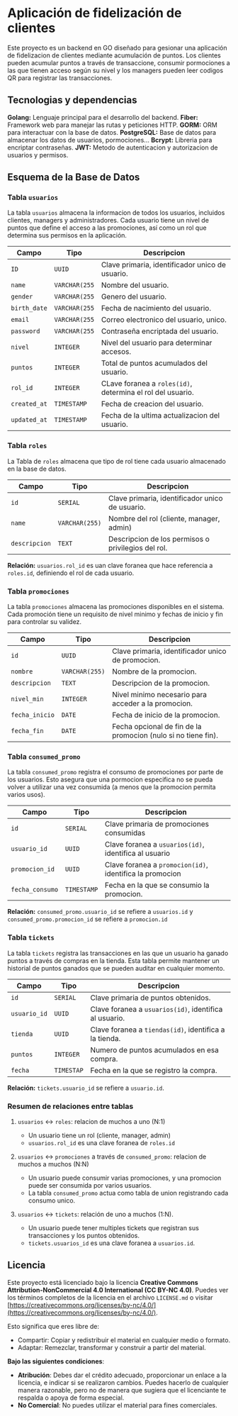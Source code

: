# Aplicación de fidelización de clientes

Este proyecto es un backend en GO diseñado para gesionar una aplicación de fidelizacion de clientes mediante acumulación de puntos. Los clientes pueden acumular puntos a través de transaccione, consumir pormociones a las que tienen acceso según su nivel y los managers pueden leer codigos QR para registrar las transacciones.

## Tecnologias y dependencias
**Golang:** Lenguaje principal para el desarrollo del backend.
**Fiber:** Framework web para manejar las rutas y peticiones HTTP.
**GORM:** ORM para interactuar con la base de datos.
**PostgreSQL:** Base de datos para almacenar los datos de usuarios, pormociones...
**Bcrypt:** Libreria para encriptar contraseñas.
**JWT:** Metodo de autenticacion y autorizacion de usuarios y permisos.


## Esquema de la Base de Datos 

### Tabla `usuarios`
La tabla `usuarios` almacena la informacion de todos los usuarios, incluidos clientes, managers y administradores. Cada usuario tiene un nivel de puntos que define el acceso a las promociones, así como un rol que determina sus permisos en la aplicación.

| Campo      | Tipo          | Descripcion                                    |
|------------|---------------|------------------------------------------------|
|`ID`        | `UUID`        | Clave primaria, identificador unico de usuario.
|`name`      | `VARCHAR(255` | Nombre del usuario.                            
|`gender`    | `VARCHAR(255` | Genero del usuario.                            
|`birth_date`| `VARCHAR(255` | Fecha de nacimiento del usuario.               
|`email`     | `VARCHAR(255` | Correo electronico del usuario, unico.         
|`password`  | `VARCHAR(255` | Contraseña encriptada del usuario.                        
|`nivel`     | `INTEGER`     | Nivel del usuario para determinar accesos.                
|`puntos`    | `INTEGER`     | Total de puntos acumulados del usuario.                   
|`rol_id`    | `INTEGER`     | CLave foranea a `roles(id)`, determina el rol del usuario. 
|`created_at`| `TIMESTAMP`   | Fecha de creacion del usuario.
|`updated_at`| `TIMESTAMP`   | Fecha de la ultima actualizacion del usuario.

### Tabla `roles`
La Tabla de `roles` almacena que tipo de rol tiene cada usuario almacenado en la base de datos.

| Campo        | Tipo           | Descripcion                                    |
|--------------|----------------|------------------------------------------------|
| `id`         | `SERIAL`       | Clave primaria, identificador unico de usuario.
| `name`       | `VARCHAR(255)` | Nombre del rol (cliente, manager, admin)                  
| `descripcion`| `TEXT`         | Descripcion de los permisos o privilegios del rol.                           

**Relación:** `usuarios.rol_id` es uan clave foranea que hace referencia a `roles.id`, definiendo el rol de cada usuario. 

### Tabla `promociones`
La tabla `promociones` almacena las promociones disponibles en el sistema. Cada promoción tiene un requisito de nivel minimo y fechas de inicio y fin para controlar su validez. 

| Campo          | Tipo           | Descripcion                                    |
|----------------|----------------|------------------------------------------------|
| `id`           | `UUID`         | Clave primaria, identificador unico de promocion.
| `nombre`       | `VARCHAR(255)` | Nombre de la promocion.
| `descripcion`  | `TEXT`         | Descripcion de la promocion.
| `nivel_min`    | `INTEGER`      | Nivel minimo necesario para acceder a la promocion.
| `fecha_inicio` | `DATE`         | Fecha de inicio de la promocion.
| `fecha_fin`    | `DATE`         | Fecha opcional de fin de la promocion (nulo si no tiene fin).



### Tabla `consumed_promo`
La tabla `consumed_promo` registra el consumo de promociones por parte de los usuarios. Esto asegura que una pormocion especifica no se pueda volver a utilizar una vez consumida (a menos que la promocion permita varios usos).

| Campo          | Tipo           | Descripcion                                    |
|----------------|----------------|------------------------------------------------|
| `id`           | `SERIAL`       | Clave primaria de promociones consumidas
| `usuario_id`   | `UUID`         | Clave foranea a `usuarios(id)`, identifica al usuario
| `promocion_id` | `UUID`         | Clave foranea a `promocion(id)`, identifica la promocion
| `fecha_consumo`| `TIMESTAMP`    | Fecha en la que se consumio la promocion.

**Relación:** `consumed_promo.usuario_id` se refiere a `usuarios.id` y `consumed_promo.promocion_id` se refiere a `promocion.id`

### Tabla `tickets` 
La tabla `tickets` registra las transacciones en las que un usuario ha ganado puntos a través de compras en la tienda. Esta tabla permite mantener un historial de puntos ganados que se pueden auditar en cualquier momento. 

| Campo          | Tipo           | Descripcion                                    |
|----------------|----------------|------------------------------------------------|
| `id`           | `SERIAL`       | Clave primaria de puntos obtenidos.
| `usuario_id`   | `UUID`         | Clave foranea a `usuarios(id)`, identifica al usuario.
| `tienda`       | `UUID`         | Clave foranea a `tiendas(id)`, identifica a la tienda.
| `puntos`       | `INTEGER`      | Numero de puntos acumulados en esa compra.
| `fecha`        | `TIMESTAP`     | Fecha en la que se registro la compra.



**Relación:** `tickets.usuario_id` se refiere a `usuario.id`.

### Resumen de relaciones entre tablas
1. `usuarios` ↔ `roles`: relacion de muchos a uno (N:1)
   - Un usuario tiene un rol (cliente, manager, admin)
   - `usuarios.rol_id` es una clave foranea de `roles.id`

2. `usuarios` ↔ `promociones` a través de `consumed_promo`: relacion de muchos a muchos (N:N)
   - Un usuario puede consumir varias promociones, y una promocion puede ser consumida por varios usuarios. 
   - La tabla `consumed_promo` actua como tabla de union registrando cada consumo unico. 

3. `usuarios` ↔ `tickets`: relación de uno a muchos (1:N).
   - Un usuario puede tener multiples tickets que registran sus transacciones y los puntos obtenidos. 
   - `tickets.usuarios_id` es una clave foranea a `usuarios.id`. 
  

## Licencia

Este proyecto está licenciado bajo la licencia **Creative Commons Attribution-NonCommercial 4.0 International (CC BY-NC 4.0)**. Puedes ver los términos completos de la licencia en el archivo `LICENSE.md` o visitar [https://creativecommons.org/licenses/by-nc/4.0/](https://creativecommons.org/licenses/by-nc/4.0/).

Esto significa que eres libre de:

- Compartir: Copiar y redistribuir el material en cualquier medio o formato.
- Adaptar: Remezclar, transformar y construir a partir del material.

**Bajo las siguientes condiciones**:

- **Atribución**: Debes dar el crédito adecuado, proporcionar un enlace a la licencia, e indicar si se realizaron cambios. Puedes hacerlo de cualquier manera razonable, pero no de manera que sugiera que el licenciante te respalda o apoya de forma especial.
- **No Comercial**: No puedes utilizar el material para fines comerciales.
